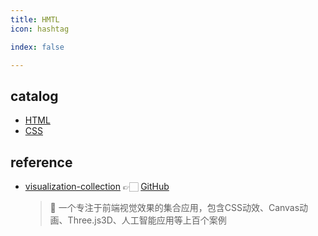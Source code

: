 ```yaml
---
title: HMTL
icon: hashtag

index: false

---
```


<!-- more -->

## catalog

- [HTML](html.md)
- [CSS](css.md)

## reference

- [visualization-collection](https://hepengwei.cn) 👉🏻 [GitHub](https://github.com/hepengwei/visualization-collection)
    > 🌈 一个专注于前端视觉效果的集合应用，包含CSS动效、Canvas动画、Three.js3D、人工智能应用等上百个案例